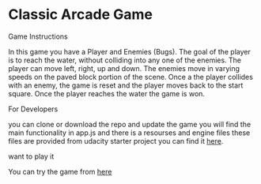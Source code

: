  Classic Arcade Game
===============================


Game Instructions

In this game you have a Player and Enemies (Bugs). The goal of the player is to reach the water, without colliding into any one of the enemies. The player can move left, right, up and down. The enemies move in varying speeds on the paved block portion of the scene. Once a the player collides with an enemy, the game is reset and the player moves back to the start square. Once the player reaches the water the game is won.


For Developers

you can clone or download the repo and update the game you will find the main functionality in app.js and there is a resourses and engine files these files are provided from udacity starter project you can find it [here](https://github.com/udacity/frontend-nanodegree-arcade-game).


want to play it

You can try the game from [here](https://naglaarafa.github.io/classic-arcade-game/)